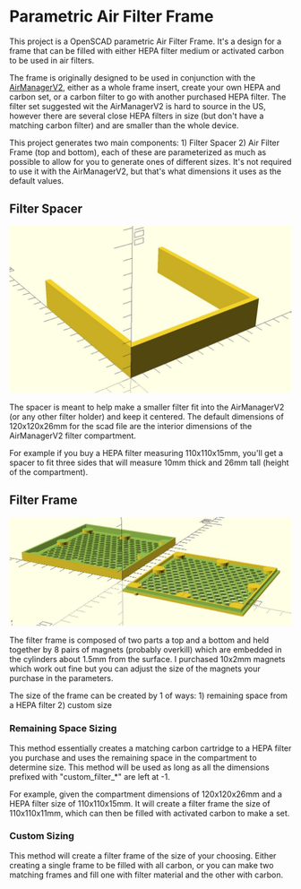 # Parametric Air Filter Frame

This project is a OpenSCAD parametric Air Filter Frame.  It's a design for a frame that can be filled with either HEPA filter medium or activated carbon to be used in air filters.

The frame is originally designed to be used in conjunction with the [AirManagerV2](https://www.printables.com/model/16996-airmanagerv2-recirculating-air-filter-for-3d-print), either as a whole frame insert, create your own HEPA and carbon set, or a carbon filter to go with another purchased HEPA filter.  The filter set suggested wit the AirManagerV2 is hard to source in the US, however there are several close HEPA filters in size (but don't have a matching carbon filter) and are smaller than the whole device.

This project generates two main components: 1) Filter Spacer 2) Air Filter Frame (top and bottom), each of these are parameterized as much as possible to allow for you to generate ones of different sizes.  It's not required to use it with the AirManagerV2, but that's what dimensions it uses as the default values.

## Filter Spacer

![spacer image](images/spacer.jpg)

The spacer is meant to help make a smaller filter fit into the AirManagerV2 (or any other filter holder) and keep it centered.  The default dimensions of 120x120x26mm for the scad file are the interior dimensions of the AirManagerV2 filter compartment.

For example if you buy a HEPA filter measuring 110x110x15mm, you'll get a spacer to fit three sides that will measure 10mm thick and 26mm tall (height of the compartment).

## Filter Frame

![filter frame image](images/filter.jpg)

The filter frame is composed of two parts a top and a bottom and held together by 8 pairs of magnets (probably overkill) which are embedded in the cylinders about 1.5mm from the surface.  I purchased 10x2mm magnets which work out fine but you can adjust the size of the magnets your purchase in the parameters.

The size of the frame can be created by 1 of ways: 1) remaining space from a HEPA filter 2) custom size

### Remaining Space Sizing

This method essentially creates a matching carbon cartridge to a HEPA filter you purchase and uses the remaining space in the compartment to determine size.  This method will be used as long as all the dimensions prefixed with "custom_filter_*" are left at -1.

For example, given the compartment dimensions of 120x120x26mm and a HEPA filter size of 110x110x15mm.  It will create a filter frame the size of 110x110x11mm, which can then be filled with activated carbon to make a set.

### Custom Sizing

This method will create a filter frame of the size of your choosing.  Either creating a single frame to be filled with all carbon, or you can make two matching frames and fill one with filter material and the other with carbon.